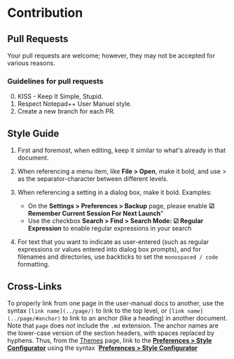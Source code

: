 # Contribution


## Pull Requests

Your pull requests are welcome; however, they may not be accepted for various reasons.


### Guidelines for pull requests

0. KISS - Keep It Simple, Stupid.
1. Respect Notepad++ User Manuel style.
2. Create a new branch for each PR.

## Style Guide

1. First and foremost, when editing, keep it similar to what's already in that document.

2. When referencing a menu item, like **File > Open**, make it bold, and use > as the separator-character between different levels.  <!-- This follows Microsoft documentation style for the separator character, so will make it more familiar to Windows users. -->

3. When referencing a setting in a dialog box, make it bold.  Examples:
    * On the **Settings > Preferences > Backup** page, please enable **☑ Remember Current Session For Next Launch**"
    * Use the checkbox **Search > Find > Search Mode: ☑ Regular Expression** to enable regular expressions in your search

4. For text that you want to indicate as user-entered (such as regular expressions or values entered into dialog box prompts), and for filenames and directories, use backticks to set the `monospaced / code` formatting.

## Cross-Links

To properly link from one page in the user-manual docs to another, use the syntax `[link name](../page/)` to link to the top level, or `[link name](../page/#anchor)` to link to an anchor (like a heading) in another document.  Note that `page` does _not_ include the `.md` extension.  The anchor names are the lower-case version of the section headers, with spaces replaced by hyphens.  Thus, from the [Themes](content/docs/themes/) page, link to the [**Preferences > Style Configurator**](content/docs/preferences/#style-configurator) using the syntax `[**Preferences > Style Configurator**](../preferences/#style-configurator)
